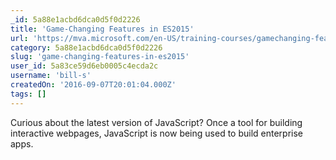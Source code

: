 ```yaml
---
_id: 5a88e1acbd6dca0d5f0d2226
title: 'Game-Changing Features in ES2015'
url: 'https://mva.microsoft.com/en-US/training-courses/gamechanging-features-in-es2015-16640'
category: 5a88e1acbd6dca0d5f0d2226
slug: 'game-changing-features-in-es2015'
user_id: 5a83ce59d6eb0005c4ecda2c
username: 'bill-s'
createdOn: '2016-09-07T20:01:04.000Z'
tags: []
---
```


Curious about the latest version of JavaScript? Once a tool for building interactive webpages, JavaScript is now being used to build enterprise apps. 
